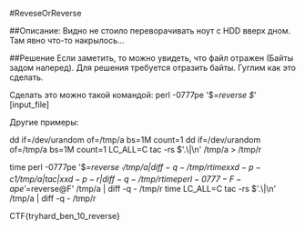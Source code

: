 #ReveseOrReverse

##Описание: 
Видно не стоило переворачивать ноут с HDD вверх дном. Там явно что-то накрылось...

##Решение
Если заметить, то можно увидеть, что файл отражен (Байты задом наперед). Для решения требуется отразить байты. Гуглим как это сделать.

Сделать это можно такой командой: perl -0777pe '$_=reverse $_'  [input_file]

Другие примеры: 

dd if=/dev/urandom of=/tmp/a bs=1M count=1
dd if=/dev/urandom of=/tmp/a bs=1M count=1
LC_ALL=C tac -rs $'.\\|\n' /tmp/a > /tmp/r

time perl -0777pe '$_=reverse $_' /tmp/a         | diff -q - /tmp/r
time xxd -p -c1 /tmp/a | tac | xxd -p -r         | diff -q - /tmp/r
time perl -0777 -F -ape '$_=reverse@F' /tmp/a    | diff -q - /tmp/r
time LC_ALL=C tac -rs $'.\\|\n' /tmp/a           | diff -q - /tmp/r

CTF{tryhard_ben_10_reverse}
